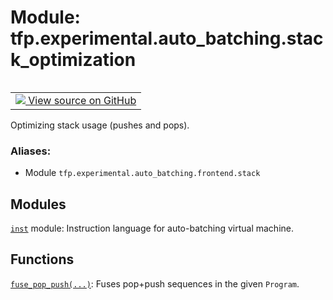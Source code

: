 <div itemscope itemtype="http://developers.google.com/ReferenceObject">
<meta itemprop="name" content="tfp.experimental.auto_batching.stack_optimization" />
<meta itemprop="path" content="Stable" />
</div>

# Module: tfp.experimental.auto_batching.stack_optimization


<table class="tfo-notebook-buttons tfo-api" align="left">

<td>
  <a target="_blank" href="https://github.com/tensorflow/probability/blob/master/tensorflow_probability/python/experimental/auto_batching/stack_optimization.py">
    <img src="https://www.tensorflow.org/images/GitHub-Mark-32px.png" />
    View source on GitHub
  </a>
</td></table>



Optimizing stack usage (pushes and pops).

### Aliases:

* Module `tfp.experimental.auto_batching.frontend.stack`


<!-- Placeholder for "Used in" -->


## Modules

[`inst`](../../../tfp/experimental/auto_batching/instructions.md) module: Instruction language for auto-batching virtual machine.

## Functions

[`fuse_pop_push(...)`](../../../tfp/experimental/auto_batching/stack_optimization/fuse_pop_push.md): Fuses pop+push sequences in the given `Program`.

